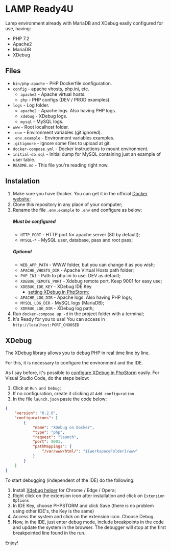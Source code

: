 # LAMP Ready4U

Lamp environment already with MariaDB and XDebug easily configured for use, having:

* PHP 7.2
* Apache2
* MariaDB
* XDebug

## Files

* `bin/php-apache` - PHP Dockerfile configuration.
* `config` - apache vhosts, php.ini, etc.
    - `apache2` - Apache virtual hosts.
    - `php` - PHP configs (DEV / PROD examples).
* `logs` - Log folder.
    - `apache2` - Apache logs. Also having PHP logs.
    - `xdebug` - XDebug logs.
    - `mysql` - MySQL logs.
* `www` - Root localhost folder.
* `.env` - Environment variables (git ignored).
* `.env.example` - Environment variables examples.
* `.gitignore` - Ignore some files to upload at git.
* `docker-compose.yml` - Docker instructions to mount environment.
* `initial-db.sql` - Initial dump for MySQL containing just an example of user table.
* `README.md` - This file you're reading right now.

## Instalation

1. Make sure you have Docker. You can get it in the official [Docker website](https://www.docker.com);
2. Clone this repository in any place of your computer;
3. Rename the file `.env.example` to `.env` and configure as below:
    ##### Must be configured
    * `HTTP_PORT` - HTTP port for apache server (80 by default);
    * `MYSQL-*` - MySQL user, database, pass and root pass;
    ##### Optional
    * `WEB_APP_PATH` - WWW folder, but you can change it as you wish;
    * `APACHE_VHOSTS_DIR` - Apache Virtual Hosts path folder;
    * `PHP_INI` -  Path to php.ini to use. DEV as default;
    * `XDEBUG_REMOTE_PORT` - Xdebug remote port. Keep 9001 for easy use;
    * `XDEBUG_IDE_KEY` - XDebug IDE Key
       - [setting XDebug in PhpStorm](https://www.jetbrains.com/help/phpstorm/configuring-xdebug.html#integrationWithProduct);
    * `APACHE_LOG_DIR` - Apache logs. Also having PHP logs;
    * `MYSQL_LOG_DIR` - MySQL logs (MariaDB);
    * `XDEBUG_LOG_DIR` - XDebug log path;
4. Run `docker-compose up -d` in the project folder with a terminal;
5. It's Ready for you to use! You can access in `http://localhost:PORT_CHOOSED`

## XDebug

The XDebug library allows you to debug PHP in real time line by line.

For this, it is necessary to configure the environment and the IDE.

As I say before, it's possible to [configure XDebug in PhpStorm](https://www.jetbrains.com/help/phpstorm/configuring-xdebug.html#integrationWithProduct) easily. For Visual Studio Code, do the steps below:

1. Click at `Run and Debug`;
2. If no configuration, create it clicking at `Add configuration`
3. In the file `launch.json` paste the code below:

```json
{
    "version": "0.2.0",
    "configurations": [
        {
            "name": "XDebug on Docker",
            "type": "php",
            "request": "launch",
            "port": 9001,
            "pathMappings": {
                "/var/www/html/": "${workspaceFolder}/www"
            }
        }
    ]
}
```

To start debugging (independent of the IDE) do the following:

1. Install [Xdebug helper](https://chrome.google.com/webstore/detail/xdebug-helper/eadndfjplgieldjbigjakmdgkmoaaaoc) for Chrome / Edge / Opera;
2. Right click on the extension icon after installation and click on `Extension Options`
3. In IDE Key, choose PHPSTORM and click Save (there is no problem using other IDE's, the Key is the same)
4. Access the system and click on the extension icon. Choose Debug.
5. Now, in the IDE, just enter debug mode, include breakpoints in the code and update the system in the browser. The debugger will stop at the first breakpointed line found in the run.

Enjoy!
